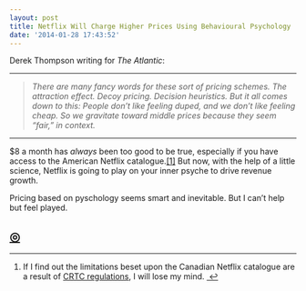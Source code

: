 ```yaml
---
layout: post
title: Netflix Will Charge Higher Prices Using Behavioural Psychology
date: '2014-01-28 17:43:52'
---
```


<p data-preserve-html-node="true">Derek Thompson writing for <em data-preserve-html-node="true">The Atlantic</em>:</p>

<hr data-preserve-html-node="true">

<blockquote data-preserve-html-node="true">
<p data-preserve-html-node="true"><em data-preserve-html-node="true">There are many fancy words for these sort of pricing schemes. The attraction effect. Decoy pricing. Decision heuristics. But it all comes down to this: People don&#8217;t like feeling duped, and we don&#8217;t like feeling cheap. So we gravitate toward middle prices because they seem &#8220;fair,&#8221; in context.</em></p>
</blockquote>

<hr data-preserve-html-node="true">

<p data-preserve-html-node="true">$8 a month has <em data-preserve-html-node="true">always</em> been too good to be true, especially if you have access to the American Netflix catalogue.<a data-preserve-html-node="true" href="#fn:1" id="fnref:1" title="see footnote" class="footnote">[1]</a> But now, with the help of a little science, Netflix is going to play on your inner psyche to drive revenue growth.</p>

<p data-preserve-html-node="true">Pricing based on pyschology seems smart and inevitable. But I can&#8217;t help but feel played.</p>

<h2 data-preserve-html-node="true"><a data-preserve-html-node="true" href="http://thenewsprint.co/blog/netflix-to-raise-prices">◎</a></h2>

<div data-preserve-html-node="true" class="footnotes">
<hr data-preserve-html-node="true" />
<ol data-preserve-html-node="true">

<li data-preserve-html-node="true" id="fn:1">
<p data-preserve-html-node="true">If I find out the limitations beset upon the Canadian Netflix catalogue are a result of <a data-preserve-html-node="true" href="http://www.theglobeandmail.com/report-on-business/netflixs-popularity-poses-a-challenge-to-crtc/article14486685/">CRTC regulations</a>, I will lose my mind. <a data-preserve-html-node="true" href="#fnref:1" title="return to article" class="reversefootnote">&#160;&#8617;</a></p>
</li>

</ol>
</div>